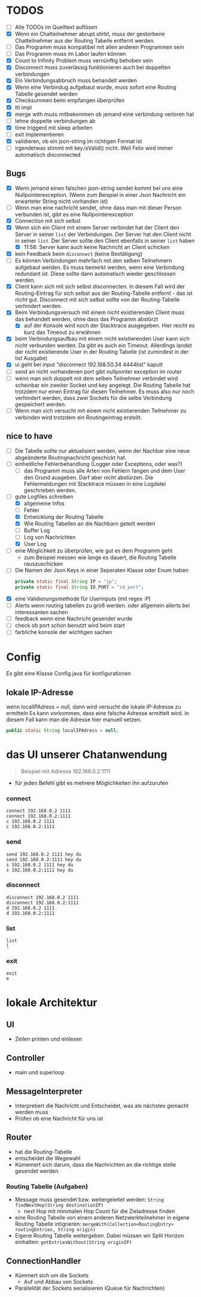 # TODOS

- [ ] Alle TODOs im Quelltext auflösen
- [X] Wenn ein Chatteilnehmer abrupt stirbt, muss der gestorbene Chatteilnehmer aus der Routing Tabelle entfernt werden.
- [ ] Das Programm muss kompatibel mit allen anderen Programmen sein
- [ ] Das Programm muss im Labor laufen können
- [X] Count to Infinity Problem muss vernünftig behoben sein
- [X] Disconnect muss zuverlässig funktionieren auch bei doppelten verbindungen
- [X] Ein Verbindungsabbruch muss behandelt werden
- [X] Wenn eine Verbindug aufgebaut wurde, muss sofort eine Routing Tabelle gesendet werden
- [X] Checksummen beim empfangen überprüfen
- [X] ttl impl
- [X] merge with muss mitbekommen ob jemand eine verbindung verloren hat
- [ ] lehne doppelte verbindungen ab
- [X] time triggerd mit sleep arbeiten
- [ ] exit implementieren
- [X] validieren, ob ein json-string im richtigen Format ist
- [ ] irgendetwas stimmt mit key.isValid() nicht. Weil Felix wird immer automatisch disconnected

## Bugs

- [X] Wenn jemand einen falschen json-string sendet kommt bei uns eine Nullpointerexception. (Wenn zum Beispiel in einer Json Nachricht ein erwarteter String nicht vorhanden ist)
- [ ] Wenn man eine nachricht sendet, ohne dass man mit dieser Person verbunden ist, gibt es eine Nullpointerexception
- [X] Connection mit sich selbst
- [X] Wenn sich ein Client mit einem Server verbindet hat der Client den Server in seiner `list` der Verbindungen. Der Server hat den Client nicht in seiner `list`. Der Server sollte den Client ebenfalls in seiner `list` haben
  - [X] 11:58: Server kann auch keine Nachricht an Client schicken
- [X] kein Feedback beim `disconnect` (keine Bestätigung)
- [ ] Es können Verbindungen mehrfach mit den selben Teilnehmern aufgebaut werden. Es muss bemerkt werden, wenn eine Verbindung redundant ist. Diese sollte dann automatisch wieder geschlossen werden.
- [X] Client kann sich mit sich selbst disconnecten. In diesem Fall wird der Routing-Eintrag für sich selbst aus der Routing-Tabelle entfernt - das ist nicht gut. Disconnect mit sich selbst sollte von der Routing-Tabelle verhindert werden.
- [X] Beim Verbindungsversuch mit einem nicht existierenden Client muss das behandelt werden, ohne dass das Programm abstürzt
  - [X] auf der Konsole wird noch der Stacktrace ausgegeben. Hier reicht es kurz das Timeout zu erwähnen
- [X] beim Verbindungsaufbau mit einem nicht existierenden User kann sich nicht verbunden werden. Da gibt es auch ein Timeout. Allerdings landet der nicht existierende User in der Routing Tabelle (ist zumindest in der list Ausgabe)
- [X] ui geht bei input "disconnect 192.168.50.34 4444list" kaputt
- [ ] send an nicht vorhandenen port gibt nullpointer exception im router
- [ ] wenn man sich doppelt mit dem selben Teilnehmer verbindet wird scheinbar ein zweiter Socket und key angelegt. Die Routing Tabelle hat trotzdem nur einen Eintrag für diesen Teilnehmer. Es muss also nur noch verhindert werden, dass zwei Sockets für die selbe Verbindung gespeichert werden.
- [ ] Wenn man sich versucht mit einem nicht existierenden Teilnehmer zu verbinden wird trotzdem ein Routingeintrag erstellt.
## nice to have
- [ ] Die Tabelle sollte nur aktualisiert werden, wenn der Nachbar eine neue abgeänderte Routingnachricht geschickt hat.
- [ ] einheitliche Fehlerbehandlung (Logger oder Exceptions, oder was?)
  - [ ] das Programm muss alle Arten von Fehlern fangen und dem User den Grund ausgeben. Darf aber nicht abstürzen. Die Fehlermeldungen mit Stacktrace müssen in eine Logdatei geschrieben werden.
- [ ] gute Logfiles schreiben
  - [X] allgemeine Infos
  - [ ] Fehler
  - [X] Entwicklung der Routing Tabelle
  - [X] Wie Routing Tabellen an die Nachbarn geteilt werden
  - [ ] Buffer Log
  - [ ] Log von Nachrichten
  - [X] User Log
- [ ] eine Möglichkeit zu überprüfen, wie gut es dem Programm geht
  - zum Beispiel messen wie lange es dauert, die Routing Tabelle rauszuschicken
- [ ] Die Namen der Json Keys in einer Seperaten Klasse oder Enum haben
  ```java
  private static final String IP = "ip";
  private static final String ID_PORT = "id_port";
  ```
- [X] eine Validierungsmethode für Userinputs (mit regex :P)
- [ ] Alerts wenn routing tabellen zu groß werden. oder allgemein allerts bei interessanten sachen
- [ ] feedback wenn eine Nachricht gesendet wurde
- [ ] check ob port schon benutzt wird beim start
- [ ] farbliche konsole der wichtigen sachen

# Config

Es gibt eine Klasse Config.java für konfigurationen

## lokale IP-Adresse

wenn localIPAdress = null, dann wird versucht die lokale IP-Adresse zu ermitteln
Es kann vorkommen, dass eine falsche Adresse ermittelt wird.
In diesem Fall kann man die Adresse hier manuell setzen.

```java
public static String localIPAdress = null;
```

# das UI unserer Chatanwendung
> Beispiel mit Adresse 192.168.0.2:1111
- für jeden Befehl gibt es mehrere Möglichkeiten ihn aufzurufen
### connect
```
connect 192.168.0.2 1111
connect 192.168.0.2:1111
c 192.168.0.2 1111
c 192.168.0.2:1111
```

### send
```
send 192.168.0.2 1111 hey du
send 192.168.0.2:1111 hey du
s 192.168.0.2 1111 hey du
s 192.168.0.2:1111 hey du
```

### disconnect
```
disconnect 192.168.0.2 1111
disconnect 192.168.0.2:1111
d 192.168.0.2 1111
d 192.168.0.2:1111
```

### list
```
list
l
```
### exit
```
exit
e
```

# lokale Architektur

## UI

- Zeilen printen und einlesen

## Controller

- main und superloop

## MessageInterpreter

- Interpretiert die Nachricht und Entscheidet, was als nächstes gemacht werden muss
- Prüfen ob eine Nachricht für uns ist

## Router

- hat die Routing-Tabelle
- entscheidet die Wegewahl
- Kümemert sich darum, dass die Nachrichten an die richtige stelle gesendet werden

### Routing Tabelle (Aufgaben)

- Message muss gesendet bzw. weitergeleitet werden: `String findNextHop(String destinationIP)`
  - next Hop mit minimalen Hop Count für die Zieladresse finden
- eine Routing Tabelle von einem anderen Netzwerkteilnehmer in eigene Routing Tabelle intigrieren: `mergeWith(Collection<RoutingEntry> routingEntries, String origin)`
- Eigene Routing Tabelle weitergeben. Dabei müssen wir Split Horizon einhalten: `getEntriesWithout(String originIP)`

## ConnectionHandler

- Kümmert sich um die Sockets
  - Auf und Abbau von Sockets
- Parallelität der Sockets serialisieren (Queue für Nachrichten)
